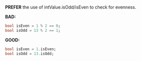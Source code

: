 
**PREFER** the use of intValue.isOdd/isEven to check for evenness.

**BAD:**
```dart
bool isEven = 1 % 2 == 0;
bool isOdd = 13 % 2 == 1;
```

**GOOD:**
```dart
bool isEven = 1.isEven;
bool isOdd = 13.isOdd;
```

